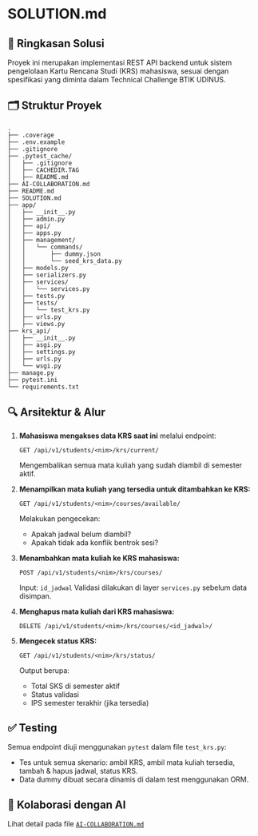 # SOLUTION.md

## 📌 Ringkasan Solusi

Proyek ini merupakan implementasi REST API backend untuk sistem pengelolaan Kartu Rencana Studi (KRS) mahasiswa, sesuai dengan spesifikasi yang diminta dalam Technical Challenge BTIK UDINUS.

## 🗂️ Struktur Proyek

```
.
├── .coverage
├── .env.example
├── .gitignore
├── .pytest_cache/
│   ├── .gitignore
│   ├── CACHEDIR.TAG
│   ├── README.md
├── AI-COLLABORATION.md
├── README.md
├── SOLUTION.md
├── app/
│   ├── __init__.py
│   ├── admin.py
│   ├── api/
│   ├── apps.py
│   ├── management/
│   │   └── commands/
│   │       ├── dummy.json
│   │       └── seed_krs_data.py
│   ├── models.py
│   ├── serializers.py
│   ├── services/
│   │   └── services.py
│   ├── tests.py
│   ├── tests/
│   │   └── test_krs.py
│   ├── urls.py
│   ├── views.py
├── krs_api/
│   ├── __init__.py
│   ├── asgi.py
│   ├── settings.py
│   ├── urls.py
│   └── wsgi.py
├── manage.py
├── pytest.ini
└── requirements.txt
```

## 🔍 Arsitektur & Alur

1. **Mahasiswa mengakses data KRS saat ini** melalui endpoint:
   ```
   GET /api/v1/students/<nim>/krs/current/
   ```
   Mengembalikan semua mata kuliah yang sudah diambil di semester aktif.

2. **Menampilkan mata kuliah yang tersedia untuk ditambahkan ke KRS:**
   ```
   GET /api/v1/students/<nim>/courses/available/
   ```
   Melakukan pengecekan:
   - Apakah jadwal belum diambil?
   - Apakah tidak ada konflik bentrok sesi?

3. **Menambahkan mata kuliah ke KRS mahasiswa:**
   ```
   POST /api/v1/students/<nim>/krs/courses/
   ```
   Input: `id_jadwal`
   Validasi dilakukan di layer `services.py` sebelum data disimpan.

4. **Menghapus mata kuliah dari KRS mahasiswa:**
   ```
   DELETE /api/v1/students/<nim>/krs/courses/<id_jadwal>/
   ```

5. **Mengecek status KRS:**
   ```
   GET /api/v1/students/<nim>/krs/status/
   ```
   Output berupa:
   - Total SKS di semester aktif
   - Status validasi
   - IPS semester terakhir (jika tersedia)

## ✅ Testing

Semua endpoint diuji menggunakan `pytest` dalam file `test_krs.py`:
- Tes untuk semua skenario: ambil KRS, ambil mata kuliah tersedia, tambah & hapus jadwal, status KRS.
- Data dummy dibuat secara dinamis di dalam test menggunakan ORM.

## 🤝 Kolaborasi dengan AI

Lihat detail pada file [`AI-COLLABORATION.md`](./AI-COLLABORATION.md)
